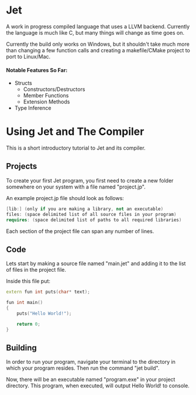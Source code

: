 
 Jet
==========

A work in progress compiled language that uses a LLVM backend. Currently the language is much like C, but many things will change as time goes on.

Currently the build only works on Windows, but it shouldn't take much more than changing a few function calls and creating a makefile/CMake project to port to Linux/Mac.

#### Notable Features So Far:
- Structs
	- Constructors/Destructors
	- Member Functions
	- Extension Methods
- Type Inference


# Using Jet and The Compiler

This is a short introductory tutorial to Jet and its compiler.

## Projects
To create your first Jet program, you first need to create a new folder somewhere on your system with a file named "project.jp".

An example project.jp file should look as follows:
```cpp
[lib:] (only if you are making a library, not an executable)
files: (space delimited list of all source files in your program)
requires: (space delimited list of paths to all required libraries)
```
Each section of the project file can span any number of lines.


## Code
Lets start by making a source file named "main.jet" and adding it to the list of files in the project file.

Inside this file put:
```cpp
extern fun int puts(char* text);

fun int main()
{
	puts("Hello World!");

	return 0;
}
```


## Building
In order to run your program, navigate your terminal to the directory in which your program resides.
Then run the command "jet build".

Now, there will be an executable named "program.exe" in your project directory.
This program, when executed, will output Hello World! to console.
